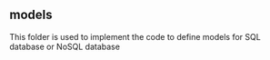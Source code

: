 ## models
This folder is used to implement the code to define models for SQL database or NoSQL database